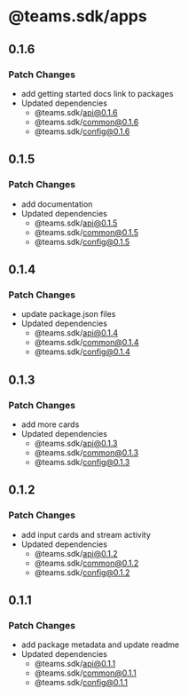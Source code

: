 # @teams.sdk/apps

## 0.1.6

### Patch Changes

-   add getting started docs link to packages
-   Updated dependencies
    -   @teams.sdk/api@0.1.6
    -   @teams.sdk/common@0.1.6
    -   @teams.sdk/config@0.1.6

## 0.1.5

### Patch Changes

-   add documentation
-   Updated dependencies
    -   @teams.sdk/api@0.1.5
    -   @teams.sdk/common@0.1.5
    -   @teams.sdk/config@0.1.5

## 0.1.4

### Patch Changes

-   update package.json files
-   Updated dependencies
    -   @teams.sdk/api@0.1.4
    -   @teams.sdk/common@0.1.4
    -   @teams.sdk/config@0.1.4

## 0.1.3

### Patch Changes

-   add more cards
-   Updated dependencies
    -   @teams.sdk/api@0.1.3
    -   @teams.sdk/common@0.1.3
    -   @teams.sdk/config@0.1.3

## 0.1.2

### Patch Changes

-   add input cards and stream activity
-   Updated dependencies
    -   @teams.sdk/api@0.1.2
    -   @teams.sdk/common@0.1.2
    -   @teams.sdk/config@0.1.2

## 0.1.1

### Patch Changes

-   add package metadata and update readme
-   Updated dependencies
    -   @teams.sdk/api@0.1.1
    -   @teams.sdk/common@0.1.1
    -   @teams.sdk/config@0.1.1
